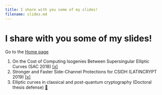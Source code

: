 ```yaml
---
title: I share with you some of my slides!
filename: slides.md
--- 
```


# I share with you some of my slides!

Go to the [Home page](index.md)

1. On the Cost of Computing Isogenies Between Supersingular Elliptic Curves (SAC 2018) [[x]](pdfs/SAC18.pdf)
2. Stronger and Faster Side-Channel Protections for CSIDH (LATINCRYPT 2019) [[x]](pdfs/LATINCRYPT19.pdf)
3. Elliptic curves in classical and post-quantum cryptography (Doctoral thesis defense) [&#x1f4be;](pdfs/PhD-defense.pdf)

